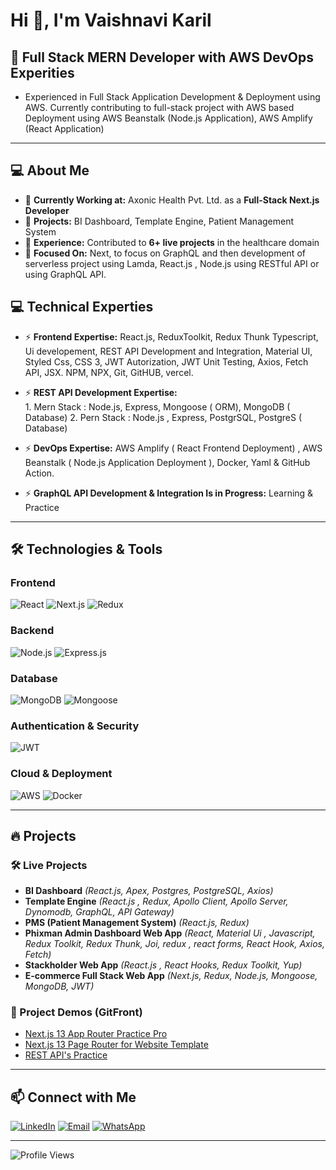 # Hi 👋, I'm Vaishnavi Karil

## 🚀 Full Stack MERN Developer with AWS DevOps Experities

- Experienced in Full Stack Application Development & Deployment using AWS. Currently contributing to full-stack project with AWS based Deployment using AWS Beanstalk (Node.js Application), AWS Amplify  (React Application)
---

## 💻 About Me

- 🔭 **Currently Working at:** Axonic Health Pvt. Ltd. as a **Full-Stack Next.js Developer**
- 🚀 **Projects:** BI Dashboard, Template Engine, Patient Management System
- 👯 **Experience:** Contributed to **6+ live projects** in the healthcare domain
- 🌱 **Focused On:** Next, to focus on GraphQL and then development of serverless project using Lamda, React.js , Node.js using RESTful API or using GraphQL API.


## 💻 Technical  Experties

- ⚡ **Frontend Expertise:** React.js, ReduxToolkit, Redux Thunk Typescript,  Ui developement, REST API Development and Integration, Material UI, Styled Css, CSS 3, JWT Autorization, JWT Unit Testing, Axios, Fetch API, JSX. NPM, NPX, Git, GitHUB, vercel.

- ⚡ **REST API Development Expertise:**  
        1. Mern Stack : Node.js, Express, Mongoose ( ORM), MongoDB ( Database)
        2. Pern Stack : Node.js , Express, PostgrSQL, PostgreS ( Database) 

- ⚡ **DevOps Expertise:**  AWS Amplify ( React Frontend Deployment) , AWS Beanstalk ( Node.js Application Deployment ), Docker, Yaml & GitHub Action.

- ⚡ **GraphQL API Development & Integration Is in Progress:**     Learning & Practice

---

## 🛠️ Technologies & Tools

### **Frontend**

![React](https://img.shields.io/badge/React-20232A?style=for-the-badge&logo=react&logoColor=61DAFB)
![Next.js](https://img.shields.io/badge/Next.js-000000?style=for-the-badge&logo=nextdotjs&logoColor=white)
![Redux](https://img.shields.io/badge/Redux-764ABC?style=for-the-badge&logo=redux&logoColor=white)

### **Backend**
![Node.js](https://img.shields.io/badge/Node.js-43853D?style=for-the-badge&logo=node.js&logoColor=white)
![Express.js](https://img.shields.io/badge/Express.js-404D59?style=for-the-badge)

### **Database**
![MongoDB](https://img.shields.io/badge/MongoDB-4EA94B?style=for-the-badge&logo=mongodb&logoColor=white)
![Mongoose](https://img.shields.io/badge/Mongoose-880000?style=for-the-badge)

### **Authentication & Security**
![JWT](https://img.shields.io/badge/JWT-black?style=for-the-badge&logo=jsonwebtokens)

### **Cloud & Deployment**
![AWS](https://img.shields.io/badge/AWS-FF9900?style=for-the-badge&logo=amazonaws&logoColor=white)
![Docker](https://img.shields.io/badge/Docker-2496ED?style=for-the-badge&logo=docker&logoColor=white)

---

## 🔥 Projects

### **🛠 Live Projects**
- **BI Dashboard** *(React.js, Apex, Postgres, PostgreSQL, Axios)*
- **Template Engine** *(React.js , Redux, Apollo Client, Apollo Server, Dynomodb, GraphQL, API Gateway)*
- **PMS (Patient Management System)** *(React.js, Redux)*
- **Phixman Admin Dashboard Web App** *(React, Material Ui , Javascript, Redux Toolkit, Redux Thunk, Joi, redux , react forms, React Hook, Axios, Fetch)*
- **Stackholder Web App** *(React.js , React Hooks, Redux Toolkit, Yup)*
- **E-commerce Full Stack Web App** *(Next.js, Redux, Node.js, Mongoose, MongoDB, JWT)*

### **📌 Project Demos (GitFront)**
- [Next.js 13 App Router Practice Pro](https://gitfront.io/r/user-2846876/FWNB1pqUPdGN/devshopify-frontend/)
- [Next.js 13 Page Router for Website Template](https://gitfront.io/r/user-2846876/YMjqfrbq3aTj/Asidebar-Or-Drawer/)
- [REST API's Practice](https://gitfront.io/r/user-2846876/sRc7VtJMcc4e/devshopify-nextjs-backend/)

---

## 📫 Connect with Me
[![LinkedIn](https://img.shields.io/badge/LinkedIn-0077B5?style=for-the-badge&logo=linkedin&logoColor=white)](https://www.linkedin.com/in/vaishnavi-karil/)
[![Email](https://img.shields.io/badge/Gmail-D14836?style=for-the-badge&logo=gmail&logoColor=white)](mailto:vaishnavigkaril@gmail.com)
[![WhatsApp](https://img.shields.io/badge/WhatsApp-25D366?style=for-the-badge&logo=whatsapp&logoColor=white)](https://api.whatsapp.com/send?phone=919111706639)

---

![Profile Views](https://komarev.com/ghpvc/?username=vaishnavi-karil&label=Profile%20views&color=0e75b6&style=flat)
